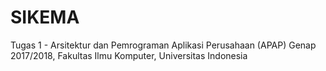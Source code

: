 # SIKEMA
Tugas 1 - Arsitektur dan Pemrograman Aplikasi Perusahaan (APAP) Genap 2017/2018, 
Fakultas Ilmu Komputer, Universitas Indonesia
